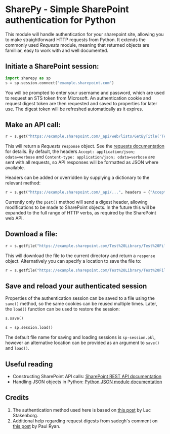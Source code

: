 # SharePy - Simple SharePoint authentication for Python

This module will handle authentication for your sharepoint site, allowing you to make straightforward HTTP requests from Python. It extends the commonly used *Requests* module, meaning that returned objects are familliar, easy to work with and well documented. 

## Initiate a SharePoint session:

```python
import sharepy as sp
s = sp.session.connect("example.sharepoint.com")
```

You will be prompted to enter your username and password, which are used to request an STS token from Microsoft. An authentication cookie and request digest token are then requested and saved to properties for later use. The digest token will be refreshed automatically as it expires.

## Make an API call:

```python
r = s.get("https://example.sharepoint.com/_api/web/lists/GetByTitle('Test Library')")
```

This will return a *Requests* `response` object. See the [requests documentation](http://docs.python-requests.org/en/master/) for details. By default, the headers `Accept: application/json; odata=verbose` and `Content-type: application/json; odata=verbose` are sent with all requests, so API responses will be formatted as JSON where available.

Headers can be added or overridden by supplying a dictionary to the relevant method:

```python
r = s.get("https://example.sharepoint.com/_api/...", headers = {"Accept": "application/atom+xml"})
```

Currently only the `post()` method will send a digest header, allowing modifications to be made to SharePoint objects. In the future this will be expanded to the full range of HTTP verbs, as required by the SharePoint web API.

## Download a file:

```python
r = s.getfile("https://example.sharepoint.com/Test%20Library/Test%20File.pdf")
```

This will download the file to the current directory and return a `response` object. Alternatively you can specify a location to save the file to:

```python
r = s.getfile("https://example.sharepoint.com/Test%20Library/Test%20File.pdf", "downloads/file.pdf")
```

## Save and reload your authenticated session

Properties of the authentication session can be saved to a file using the `save()` method, so the same cookies can be reused multiple times. Later, the `load()` function can be used to restore the session:

```python
s.save()
```
```python
s = sp.session.load()
```

The default file name for saving and loading sessions is `sp-session.pkl`, however an alternative location can be provided as an argument to `save()` and `load()`.

## Useful reading

- Constructing SharePoint API calls: [SharePoint REST API documentation](https://msdn.microsoft.com/en-us/library/office/dn292552.aspx)
- Handling JSON objects in Python: [Python JSON module documentation](https://docs.python.org/3.4/library/json.html)

## Credits

1. The authentication method used here is based on [this post](https://allthatjs.com/2012/03/28/remote-authentication-in-sharepoint-online/) by Luc Stakenborg.
2. Additional help regarding request digests from sadegh's comment on [this post](http://paulryan.com.au/2014/spo-remote-authentication-rest/) by Paul Ryan.
